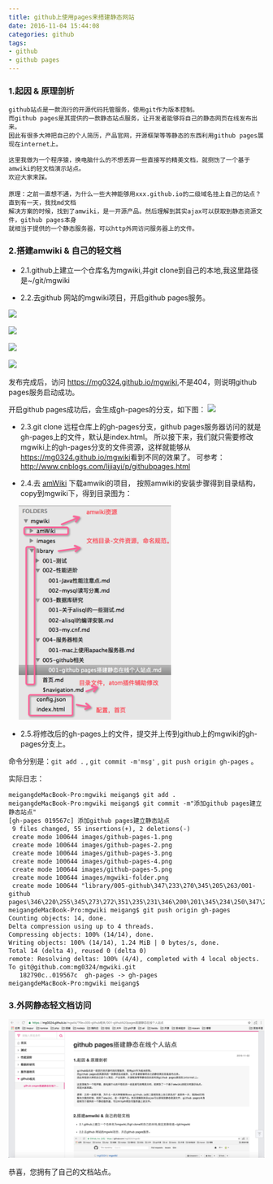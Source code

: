 ```yaml
---
title: github上使用pages来搭建静态网站
date: 2016-11-04 15:44:08
categories: github
tags:
- github
- github pages
---
```


### 1.起因 & 原理剖析

	github站点是一款流行的开源代码托管服务，使用git作为版本控制。
	而github pages是其提供的一款静态站点服务，让开发者能够将自己的静态网页在线发布出来。
	因此有很多大神把自己的个人简历，产品官网，开源框架等等静态的东西利用github pages展现在internet上。
<!--more-->
	这里我做为一个程序猿，换电脑什么的不想丢弃一些直接写的精美文档，就捯饬了一个基于amwiki的轻文档演示站点。
	欢迎大家来踩。

	原理：之前一直想不通，为什么一些大神能够用xxx.github.io的二级域名挂上自己的站点？直到有一天，我找md文档
	解决方案的时候，找到了amwiki，是一开源产品。然后理解到其实ajax可以获取到静态资源文件，github pages本身
	就相当于提供的一个静态服务器，可以http外网访问服务器上的文件。

### 2.搭建amwiki & 自己的轻文档

* 2.1.github上建立一个仓库名为mgwiki,并git clone到自己的本地,我这里路径是~/git/mgwiki

* 2.2.去github 网站的mgwiki项目，开启github pages服务。

![](http://blog.meiflower.top/images/github-pages-1.png)

![](http://blog.meiflower.top/images/github-pages-2.png)

![](http://blog.meiflower.top/images/github-pages-3.png)

![](http://blog.meiflower.top/images/github-pages-4.png)

发布完成后，访问 <a href="https://mg0324.github.io/mgwiki" target="_blank">https://mg0324.github.io/mgwiki</a>,不是404，则说明github pages服务启动成功。

开启github pages成功后，会生成gh-pages的分支，如下图：
![](http://blog.meiflower.top/images/github-pages-5.png)

* 2.3.git clone 远程仓库上的gh-pages分支，github pages服务器访问的就是gh-pages上的文件，默认是index.html。
所以接下来，我们就只需要修改mgwiki上的gh-pages分支的文件资源，这样就能够从<a href="https://mg0324.github.io/mgwiki" target="_blank">https://mg0324.github.io/mgwiki</a>看到不同的效果了。
可参考：<a href="http://www.cnblogs.com/lijiayi/p/githubpages.html" target="_blank">http://www.cnblogs.com/lijiayi/p/githubpages.html</a>

* 2.4.去 <a href="https://github.com/TevinLi/amWiki" target="_blank">amWiki</a> 下载amwiki的项目，
按照amwiki的安装步骤得到目录结构，copy到mgwiki下，得到目录图为：

<img src="/mb/images/mgwiki-folder.png" style="width:300px;margin-left:20px;"/>

* 2.5.将修改后的gh-pages上的文件，提交并上传到github上的mgwiki的gh-pages分支上。

命令分别是：`git add .` , `git commit -m'msg'` , `git push origin gh-pages` 。

实际日志：


	meigangdeMacBook-Pro:mgwiki meigang$ git add .
	meigangdeMacBook-Pro:mgwiki meigang$ git commit -m"添加github pages建立静态站点"
	[gh-pages 019567c] 添加github pages建立静态站点
	 9 files changed, 55 insertions(+), 2 deletions(-)
	 create mode 100644 images/github-pages-1.png
	 create mode 100644 images/github-pages-2.png
	 create mode 100644 images/github-pages-3.png
	 create mode 100644 images/github-pages-4.png
	 create mode 100644 images/github-pages-5.png
	 create mode 100644 images/mgwiki-folder.png
	 create mode 100644 "library/005-github\347\233\270\345\205\263/001-github pages\346\220\255\345\273\272\351\235\231\346\200\201\345\234\250\347\272\277\344\270\252\344\272\272\347\253\231\347\202\271.md"
	meigangdeMacBook-Pro:mgwiki meigang$ git push origin gh-pages
	Counting objects: 14, done.
	Delta compression using up to 4 threads.
	Compressing objects: 100% (14/14), done.
	Writing objects: 100% (14/14), 1.24 MiB | 0 bytes/s, done.
	Total 14 (delta 4), reused 0 (delta 0)
	remote: Resolving deltas: 100% (4/4), completed with 4 local objects.
	To git@github.com:mg0324/mgwiki.git
	   182790c..019567c  gh-pages -> gh-pages
	meigangdeMacBook-Pro:mgwiki meigang$ 

### 3.外网静态轻文档访问

![](/mb/images/github-pages-6.png)

恭喜，您拥有了自己的文档站点。
